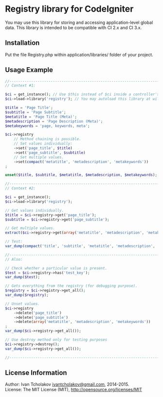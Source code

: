 
Registry library for CodeIgniter
================================

You may use this library for storing and accessing application-level global data.
This library is intended to be compatible with CI 2.x and CI 3.x.

Installation
------------

Put the file Registry.php within application/libraries/ folder of your project.

Usage Example
-------------

```php
//---------------------------------------------------------------------------
// Context #1:

$ci = get_instance(); // Use $this instead of $ci inside a controller's method.
$ci->load->library('registry'); // You may autoload this library at will.

$title = 'Page Title';
$subtitle = 'Page Subtitle';
$metatitle = 'Page Title (Meta)';
$metadescription = 'Page Description (Meta)';
$metakeywords = 'page, keywords, meta';

$ci->registry
    // Method chaining is possible.
    // Set values individually:
    ->set('page_title', $title)
    ->set('page_subtitle', $subtitle)
    // Set multiple values.
    ->set(compact('metatitle', 'metadescription', 'metakeywords'))
;

unset($title, $subtitle, $metatitle, $metadescription, $metakeywords);

//---------------------------------------------------------------------------
// Context #2:

$ci = get_instance();
$ci->load->library('registry');

// Get values individually.
$title = $ci->registry->get('page_title');
$subtitle = $ci->registry->get('page_subtitle');

// Get multiple values.
extract($ci->registry->get(array('metatitle', 'metadescription', 'metakeywords')));

// Test:
var_dump(compact('title', 'subtitle', 'metatitle', 'metadescription', 'metakeywords'));

//---------------------------------------------------------------------------
// Also:

// Check whether a particular value is present.
$test = $ci->registry->has('test_key');
var_dump($test);

// Gets everything from the registry (for debugging purpose).
$registry = $ci->registry->get_all();
var_dump($registry);

// Unset values.
$ci->registry
    ->delete('page_title')
    ->delete('page_subtitle')
    ->delete(array('metatitle', 'metadescription', 'metakeywords'))
;
var_dump($ci->registry->get_all());

// Use destroy method only for testing purposes
$ci->registry->destroy();
var_dump($ci->registry->get_all());

//---------------------------------------------------------------------------
```

License Information
-------------------

Author: Ivan Tcholakov ivantcholakov@gmail.com, 2014-2015.  
License: The MIT License (MIT), http://opensource.org/licenses/MIT
